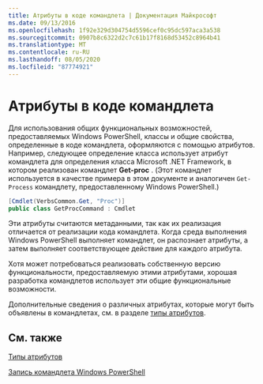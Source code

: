 ```yaml
---
title: Атрибуты в коде командлета | Документация Майкрософт
ms.date: 09/13/2016
ms.openlocfilehash: 1f92e329d304754d5596cef0c95dc597aca3a538
ms.sourcegitcommit: 0907b8c6322d2c7c61b17f8168d53452c8964b41
ms.translationtype: MT
ms.contentlocale: ru-RU
ms.lasthandoff: 08/05/2020
ms.locfileid: "87774921"
---
```

# <a name="attributes-in-cmdlet-code"></a>Атрибуты в коде командлета

Для использования общих функциональных возможностей, предоставляемых Windows PowerShell, классы и общие свойства, определенные в коде командлета, оформляются с помощью атрибутов. Например, следующее определение класса использует атрибут командлета для определения класса Microsoft .NET Framework, в котором реализован командлет **Get-proc** . (Этот командлет используется в качестве примера в этом документе и аналогичен `Get-Process` командлету, предоставленному Windows PowerShell.)

```csharp
[Cmdlet(VerbsCommon.Get, "Proc")]
public class GetProcCommand : Cmdlet
```

Эти атрибуты считаются метаданными, так как их реализация отличается от реализации кода командлета. Когда среда выполнения Windows PowerShell выполняет командлет, он распознает атрибуты, а затем выполняет соответствующее действие для каждого атрибута.

Хотя может потребоваться реализовать собственную версию функциональности, предоставляемую этими атрибутами, хорошая разработка командлетов использует эти общие функциональные возможности.

Дополнительные сведения о различных атрибутах, которые могут быть объявлены в командлетах, см. в разделе [типы атрибутов](./attribute-types.md).

## <a name="see-also"></a>См. также

[Типы атрибутов](./attribute-types.md)

[Запись командлета Windows PowerShell](./writing-a-windows-powershell-cmdlet.md)
